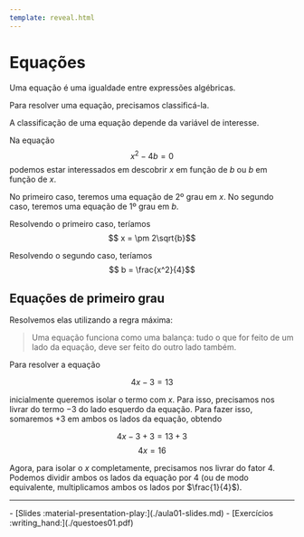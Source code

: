 ```yaml
---
template: reveal.html
---
```

# Equações

Uma equação é uma igualdade entre expressões algébricas. 

Para resolver uma equação, precisamos classificá-la. 

A classificação de uma equação depende da variável de interesse. 

Na equação 
$$x^2-4b=0$$
podemos estar interessados em descobrir $x$ em função de $b$ ou $b$ em função de $x$. 

No primeiro caso, teremos uma equação de 2º grau em $x$. No segundo caso, teremos uma equação de 1º grau em $b$.

Resolvendo o primeiro caso, teríamos 
$$ x = \pm 2\sqrt{b}$$

Resolvendo o segundo caso, teríamos 
$$ b = \frac{x^2}{4}$$

## Equações de primeiro grau

Resolvemos elas utilizando a regra máxima: 

> Uma equação funciona como uma balança: tudo o que for feito de um lado da equação, deve ser feito do outro lado também. 

Para resolver a equação 

$$ 4x -3 = 13$$ 

inicialmente queremos isolar o termo com $x$. Para isso, precisamos nos livrar do termo $-3$ do lado esquerdo da equação. Para fazer isso, somaremos $+3$ em ambos os lados da equação, obtendo 

$$4x -3 +3 = 13 + 3$$
$$4x = 16$$

Agora, para isolar o $x$ completamente, precisamos nos livrar do fator 4. Podemos dividir ambos os lados da equação por $4$ (ou de modo equivalente, multiplicamos ambos os lados por $\frac{1}{4}$). 


---

<div class="grid cards" markdown>
 - [Slides :material-presentation-play:](./aula01-slides.md)
 - [Exercícios :writing_hand:](./questoes01.pdf)
</div>
